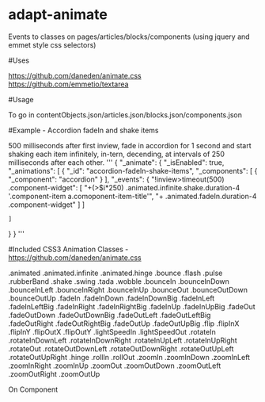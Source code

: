 adapt-animate
=============

Events to classes on pages/articles/blocks/components (using jquery and emmet style css selectors)

#Uses
  
  https://github.com/daneden/animate.css
  https://github.com/emmetio/textarea
  
#Usage
  
To go in contentObjects.json/articles.json/blocks.json/components.json
  
#Example - Accordion fadeIn and shake items
  
500 milliseconds after first inview, fade in accordion for 1 second and start shaking each item infinitely, in-tern, decending, at intervals of 250 milliseconds after each other.
'''
{
  "_animate": {
    "_isEnabled": true,
    "_animations": [
      {
        "_id": "accordion-fadeIn-shake-items",
        "_components": [
          {
            "_component": "accordion"
          }
        ],
        "_events": {
          "!inview>timeout(500) .component-widget": [
            "+(>$i*250) .animated.infinite.shake.duration-4 '.component-item a.comoponent-item-title'",
            "+ .animated.fadeIn.duration-4 .component-widget"
          ]
        ]
    
    ]
  }
}
'''

#Included CSS3 Animation Classes - https://github.com/daneden/animate.css
  
  .animated
  .animated.infinite
  .animated.hinge
  .bounce
  .flash
  .pulse
  .rubberBand
  .shake
  .swing
  .tada
  .wobble
  .bounceIn
  .bounceInDown
  .bounceInLeft
  .bounceInRight
  .bounceInUp
  .bounceOut
  .bounceOutDown
  .bounceOutUp
  .fadeIn
  .fadeInDown
  .fadeInDownBig
  .fadeInLeft
  .fadeInLeftBig
  .fadeInRight
  .fadeInRightBig
  .fadeInUp
  .fadeInUpBig
  .fadeOut
  .fadeOutDown
  .fadeOutDownBig
  .fadeOutLeft
  .fadeOutLeftBig
  .fadeOutRight
  .fadeOutRightBig
  .fadeOutUp
  .fadeOutUpBig
  .flip
  .flipInX
  .flipInY
  .flipOutX
  .flipOutY
  .lightSpeedIn
  .lightSpeedOut
  .rotateIn
  .rotateInDownLeft
  .rotateInDownRight
  .rotateInUpLeft
  .rotateInUpRight
  .rotateOut
  .rotateOutDownLeft
  .rotateOutDownRight
  .rotateOutUpLeft
  .rotateOutUpRight
  .hinge
  .rollIn
  .rollOut
  .zoomIn
  .zoomInDown
  .zoomInLeft
  .zoomInRight
  .zoomInUp
  .zoomOut
  .zoomOutDown
  .zoomOutLeft
  .zoomOutRight
  .zoomOutUp
  
  
 



On Component
